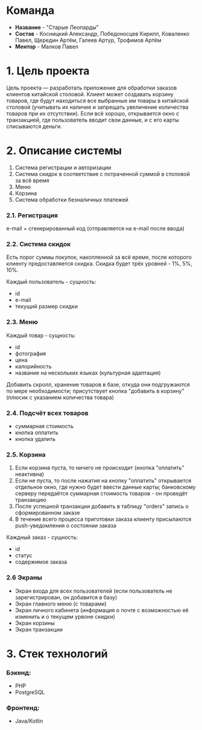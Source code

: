 # Команда
- <b>Название</b> - "Старые Леопарды"
- <b>Состав</b> - Косницкий Александр, Победоносцев Кирилл, Коваленко Павел, Щередин Артём, Галеев Артур, Трофимов Артём
- <b>Ментор</b> - Малков Павел

# 1. Цель проекта

Цель проекта — разработать приложение для обработки заказов клиентов китайской столовой. Клиент может создавать корзину
товаров, где будут находиться все выбранные им товары в китайской столовой (учитывать их наличие и запрещать увеличение
количества товаров при их отсутствии). Если всё хорошо, открывается окно с транзакцией, где пользователь вводит свои
данные, и с его карты списываются деньги.

# 2. Описание системы

1. Система регистрации и авторизации
2. Система скидок в соответствие с потраченной суммой в столовой за всё время
3. Меню
4. Корзина
5. Система обработки безналичных платежей

### 2.1. Регистрация

e-mail + сгенерированный код (отправляется на e-mail после ввода)

### 2.2. Система скидок

Есть порог суммы покупок, накопленной за всё время, после которого клиенту предоставляется скидка. Скидка будет трёх
уровней - 1%, 5%, 10%.

Каждый пользователь - сущность:
- id
- e-mail
- текущий размер скидки

### 2.3. Меню

Каждый товар - сущность:
- id
- фотография
- цена
- калорийность
- название на нескольких языках (культурная адаптация)

Добавить скролл, хранение товаров в базе, откуда они подгружаются по мере необходимости; присутствует кнопка "добавить в корзину" (плюсик с
указанием количества товара)

### 2.4. Подсчёт всех товаров

- cуммарная стоимость
- кнопка оплатить
- кнопка удалить

### 2.5. Корзина

1) Если корзина пуста, то ничего не происходит (кнопка "оплатить" неактивна)
2) Если не пуста, то после нажатия на кнопку "оплатить" открывается отдельное окно, где нужно будет ввести данные карты; банковскому серверу передаётся суммарная
   стоимость товаров - он проведёт транзакцию
3) После успешной транзакции добавить в таблицу "orders" запись о сформированном заказе
4) В течение всего процесса приготовки заказа клиенту присылаются push-уведомления о состоянии заказа

Каждный заказ - сущность:
- id
- статус 
- содержимое заказа

### 2.6 Экраны

- Экран входа для всех пользователей (если пользователь не зарегистрирован, он добавится в базу)
- Экран главного меню (с товарами)
- Экран личного кабинета (информация о почте с возможностью её изменить и о текущем урвоне скидки)
- Экран корзины
- Экран транзакции

# 3. Стек технологий

### Бэкенд:

- PHP
- PostgreSQL

### Фронтенд:

- Java/Kotlin
